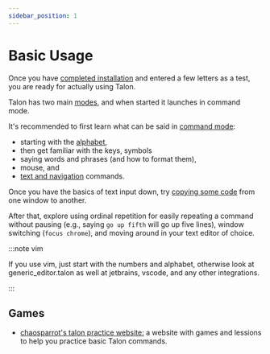 ```yaml
---
sidebar_position: 1
---
```


# Basic Usage

Once you have [completed installation](/docs/Resource%20Hub/Talon%20Installation/installation_guide.md) and entered a few letters as a test, you are ready for actually using Talon.

Talon has two main [modes](./talon-modes.md), and when started it launches in command mode.

It's recommended to first learn what can be said in [command mode](./Command%20Mode/command_mode.md):
- starting with the [alphabet](/docs/Basic%20Usage/Command%20Mode/single-characters.md), 
- then get familiar with the keys, symbols
- saying words and phrases (and how to format them), 
- mouse, and 
- [text and navigation](/docs/Basic%20Usage/Command%20Mode/text-and-navigation.md) commands.

Once you have the basics of text input down, try [copying some code](./writing-code/) from one window to another.

After that, explore using ordinal repetition for easily repeating a command without pausing (e.g., saying `go up fifth` will go up five lines), window switching (`focus chrome`), and moving around in your text editor of choice.

:::note vim

If you use vim, just start with the numbers and alphabet, otherwise look at generic_editor.talon as well at jetbrains, vscode, and any other integrations.

:::

## Games

- [chaosparrot's talon practice website:](https://chaosparrot.github.io/talon_practice) a website with games and lessions to help you practice basic Talon commands.



